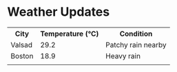 # Weather Updates

<!-- WEATHER-UPDATE-START -->
<table><tr><th>City</th><th>Temperature (°C)</th><th>Condition</th></tr><tr><td>Valsad</td><td>29.2</td><td>Patchy rain nearby</td></tr><tr><td>Boston</td><td>18.9</td><td>Heavy rain</td></tr><tr><td></td><td></td><td></td></tr></table>
<!-- WEATHER-UPDATE-END -->
